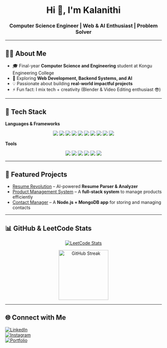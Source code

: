 <h1 align="center">Hi 👋, I'm Kalanithi</h1>
<h3 align="center">Computer Science Engineer | Web & AI Enthusiast | Problem Solver</h3>

---

## 👨‍💻 About Me  
- 🎓 Final-year **Computer Science and Engineering** student at Kongu Engineering College  
- 🌱 Exploring **Web Development, Backend Systems, and AI**  
- 💡 Passionate about building **real-world impactful projects**  
- ⚡ Fun fact: I mix tech + creativity (Blender & Video Editing enthusiast 😎)  

---

## 🚀 Tech Stack  

**Languages & Frameworks**  
<p align="center">
  <img src="https://img.shields.io/badge/-C-A8B9CC?logo=c&logoColor=white&style=for-the-badge"/>
  <img src="https://img.shields.io/badge/-Java-007396?logo=java&logoColor=white&style=for-the-badge"/>
  <img src="https://img.shields.io/badge/-HTML5-E34F26?logo=html5&logoColor=white&style=for-the-badge"/>
  <img src="https://img.shields.io/badge/-CSS3-1572B6?logo=css3&logoColor=white&style=for-the-badge"/>
  <img src="https://img.shields.io/badge/-Python-3776AB?logo=python&logoColor=white&style=for-the-badge"/>
  <img src="https://img.shields.io/badge/-JavaScript-F7DF1E?logo=javascript&logoColor=black&style=for-the-badge"/>
  <img src="https://img.shields.io/badge/-Node.js-339933?logo=node.js&logoColor=white&style=for-the-badge"/>
  <img src="https://img.shields.io/badge/-React-61DAFB?logo=react&logoColor=black&style=for-the-badge"/>
  <img src="https://img.shields.io/badge/-MySQL-4479A1?logo=mysql&logoColor=white&style=for-the-badge"/>
  <img src="https://img.shields.io/badge/-MongoDB-4EA94B?logo=mongodb&logoColor=white&style=for-the-badge"/>
</p>

**Tools**  
<p align="center">
  <img src="https://img.shields.io/badge/-Git-F05032?logo=git&logoColor=white&style=for-the-badge"/>
  <img src="https://img.shields.io/badge/-VS_Code-007ACC?logo=visual-studio-code&logoColor=white&style=for-the-badge"/>
  <img src="https://img.shields.io/badge/-Blender-F5792A?logo=blender&logoColor=white&style=for-the-badge"/>
  <img src="https://img.shields.io/badge/-After_Effects-9999FF?logo=adobeaftereffects&logoColor=white&style=for-the-badge"/>
  <img src="https://img.shields.io/badge/-Illustrator-FF9A00?logo=adobeillustrator&logoColor=white&style=for-the-badge"/>
  <img src="https://img.shields.io/badge/-Photoshop-31A8FF?logo=adobephotoshop&logoColor=white&style=for-the-badge"/>
</p>

---

## 🌟 Featured Projects  


- [Resume Revolution](https://github.com/KALANITHI-M/resume-revolution) – AI-powered **Resume Parser & Analyzer**  
- [Product Management System](https://github.com/KALANITHI-M/Product-Management-System) – A **full-stack system** to manage products efficiently  
- [Contact Manager](https://github.com/KALANITHI-M/Contact-Manager) – A **Node.js + MongoDB app** for storing and managing contacts  


---

## 📊 GitHub & LeetCode Stats  

<p align="center">
  <a href="https://leetcode.com/">
    <img src="https://leetcard.jacoblin.cool/KALANITHI_M?ext=contest&theme=dark" alt="LeetCode Stats"/>
  </a>
</p>

<p align="center">
  <img src="https://streak-stats.demolab.com?user=KALANITHI-M&theme=radical" alt="GitHub Streak" height="160"/>
</p>

---

## 🌐 Connect with Me  


  [![LinkedIn](https://img.shields.io/badge/-LinkedIn-0077B5?logo=linkedin&logoColor=white&style=for-the-badge)](https://www.linkedin.com/in/kalanithi-m-597a72298/)  
  [![Instagram](https://img.shields.io/badge/-Instagram-E4405F?logo=instagram&logoColor=white&style=for-the-badge)](https://instagram.com/kalanithi_kbd)  
  [![Portfolio](https://img.shields.io/badge/-Portfolio-000000?logo=vercel&logoColor=white&style=for-the-badge)](https://yourportfolio.com)  

